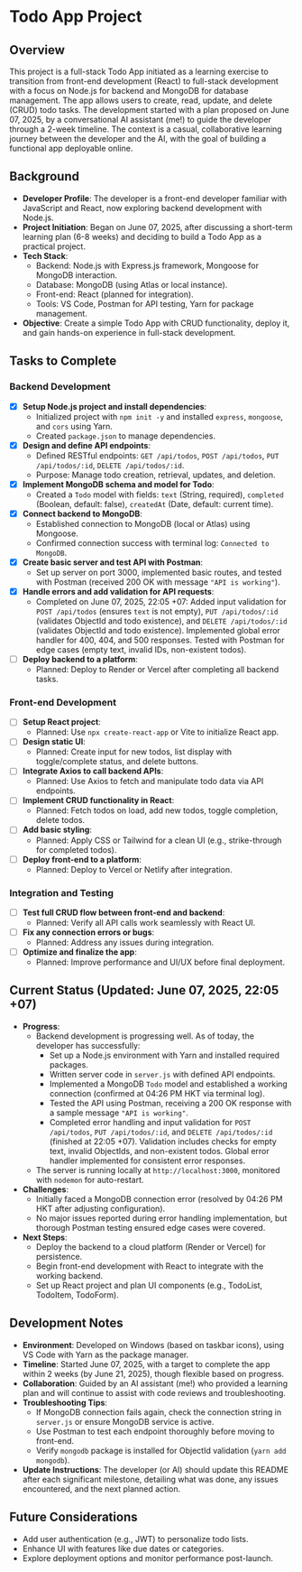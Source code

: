# Todo App Project

## Overview
This project is a full-stack Todo App initiated as a learning exercise to transition from front-end development (React) to full-stack development with a focus on Node.js for backend and MongoDB for database management. The app allows users to create, read, update, and delete (CRUD) todo tasks. The development started with a plan proposed on June 07, 2025, by a conversational AI assistant (me!) to guide the developer through a 2-week timeline. The context is a casual, collaborative learning journey between the developer and the AI, with the goal of building a functional app deployable online.

## Background
- **Developer Profile**: The developer is a front-end developer familiar with JavaScript and React, now exploring backend development with Node.js.
- **Project Initiation**: Began on June 07, 2025, after discussing a short-term learning plan (6-8 weeks) and deciding to build a Todo App as a practical project.
- **Tech Stack**:
  - Backend: Node.js with Express.js framework, Mongoose for MongoDB interaction.
  - Database: MongoDB (using Atlas or local instance).
  - Front-end: React (planned for integration).
  - Tools: VS Code, Postman for API testing, Yarn for package management.
- **Objective**: Create a simple Todo App with CRUD functionality, deploy it, and gain hands-on experience in full-stack development.

## Tasks to Complete

### Backend Development
- [x] **Setup Node.js project and install dependencies**:
  - Initialized project with `npm init -y` and installed `express`, `mongoose`, and `cors` using Yarn.
  - Created `package.json` to manage dependencies.
- [x] **Design and define API endpoints**:
  - Defined RESTful endpoints: `GET /api/todos`, `POST /api/todos`, `PUT /api/todos/:id`, `DELETE /api/todos/:id`.
  - Purpose: Manage todo creation, retrieval, updates, and deletion.
- [x] **Implement MongoDB schema and model for Todo**:
  - Created a `Todo` model with fields: `text` (String, required), `completed` (Boolean, default: false), `createdAt` (Date, default: current time).
- [x] **Connect backend to MongoDB**:
  - Established connection to MongoDB (local or Atlas) using Mongoose.
  - Confirmed connection success with terminal log: `Connected to MongoDB`.
- [x] **Create basic server and test API with Postman**:
  - Set up server on port 3000, implemented basic routes, and tested with Postman (received 200 OK with message `"API is working"`).
- [x] **Handle errors and add validation for API requests**:
  - Completed on June 07, 2025, 22:05 +07: Added input validation for `POST /api/todos` (ensures `text` is not empty), `PUT /api/todos/:id` (validates ObjectId and todo existence), and `DELETE /api/todos/:id` (validates ObjectId and todo existence). Implemented global error handler for 400, 404, and 500 responses. Tested with Postman for edge cases (empty text, invalid IDs, non-existent todos).
- [ ] **Deploy backend to a platform**:
  - Planned: Deploy to Render or Vercel after completing all backend tasks.

### Front-end Development
- [ ] **Setup React project**:
  - Planned: Use `npx create-react-app` or Vite to initialize React app.
- [ ] **Design static UI**:
  - Planned: Create input for new todos, list display with toggle/complete status, and delete buttons.
- [ ] **Integrate Axios to call backend APIs**:
  - Planned: Use Axios to fetch and manipulate todo data via API endpoints.
- [ ] **Implement CRUD functionality in React**:
  - Planned: Fetch todos on load, add new todos, toggle completion, delete todos.
- [ ] **Add basic styling**:
  - Planned: Apply CSS or Tailwind for a clean UI (e.g., strike-through for completed todos).
- [ ] **Deploy front-end to a platform**:
  - Planned: Deploy to Vercel or Netlify after integration.

### Integration and Testing
- [ ] **Test full CRUD flow between front-end and backend**:
  - Planned: Verify all API calls work seamlessly with React UI.
- [ ] **Fix any connection errors or bugs**:
  - Planned: Address any issues during integration.
- [ ] **Optimize and finalize the app**:
  - Planned: Improve performance and UI/UX before final deployment.

## Current Status (Updated: June 07, 2025, 22:05 +07)
- **Progress**:
  - Backend development is progressing well. As of today, the developer has successfully:
    - Set up a Node.js environment with Yarn and installed required packages.
    - Written server code in `server.js` with defined API endpoints.
    - Implemented a MongoDB `Todo` model and established a working connection (confirmed at 04:26 PM HKT via terminal log).
    - Tested the API using Postman, receiving a 200 OK response with a sample message `"API is working"`.
    - Completed error handling and input validation for `POST /api/todos`, `PUT /api/todos/:id`, and `DELETE /api/todos/:id` (finished at 22:05 +07). Validation includes checks for empty text, invalid ObjectIds, and non-existent todos. Global error handler implemented for consistent error responses.
  - The server is running locally at `http://localhost:3000`, monitored with `nodemon` for auto-restart.
- **Challenges**:
  - Initially faced a MongoDB connection error (resolved by 04:26 PM HKT after adjusting configuration).
  - No major issues reported during error handling implementation, but thorough Postman testing ensured edge cases were covered.
- **Next Steps**:
  - Deploy the backend to a cloud platform (Render or Vercel) for persistence.
  - Begin front-end development with React to integrate with the working backend.
  - Set up React project and plan UI components (e.g., TodoList, TodoItem, TodoForm).

## Development Notes
- **Environment**: Developed on Windows (based on taskbar icons), using VS Code with Yarn as the package manager.
- **Timeline**: Started June 07, 2025, with a target to complete the app within 2 weeks (by June 21, 2025), though flexible based on progress.
- **Collaboration**: Guided by an AI assistant (me!) who provided a learning plan and will continue to assist with code reviews and troubleshooting.
- **Troubleshooting Tips**:
  - If MongoDB connection fails again, check the connection string in `server.js` or ensure MongoDB service is active.
  - Use Postman to test each endpoint thoroughly before moving to front-end.
  - Verify `mongodb` package is installed for ObjectId validation (`yarn add mongodb`).
- **Update Instructions**: The developer (or AI) should update this README after each significant milestone, detailing what was done, any issues encountered, and the next planned action.

## Future Considerations
- Add user authentication (e.g., JWT) to personalize todo lists.
- Enhance UI with features like due dates or categories.
- Explore deployment options and monitor performance post-launch.